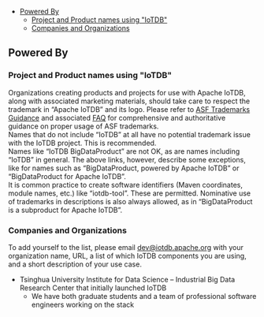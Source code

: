 <!-- TOC -->

- [Powered By](#powered-by)
    - [Project and Product names using "IoTDB"](#project-and-product-names-using-iotdb)
    - [Companies and Organizations](#companies-and-organizations)

<!-- /TOC -->
## Powered By

### Project and Product names using "IoTDB"

Organizations creating products and projects for use with Apache IoTDB, along with associated marketing materials, should take care to respect the trademark in “Apache IoTDB” and its logo. Please refer to [ASF Trademarks Guidance](https://www.apache.org/foundation/marks/) and associated [FAQ](https://www.apache.org/foundation/marks/faq/) for comprehensive and authoritative guidance on proper usage of ASF trademarks.  
Names that do not include “IoTDB” at all have no potential trademark issue with the IoTDB project. This is recommended.  
Names like “IoTDB BigDataProduct” are not OK, as are names including “IoTDB” in general. The above links, however, describe some exceptions, like for names such as “BigDataProduct, powered by Apache IoTDB” or “BigDataProduct for Apache IoTDB”.  
It is common practice to create software identifiers (Maven coordinates, module names, etc.) like “iotdb-tool”. These are permitted. Nominative use of trademarks in descriptions is also always allowed, as in “BigDataProduct is a subproduct for Apache IoTDB”.

### Companies and Organizations
To add yourself to the list, please email dev@iotdb.apache.org with your organization name, URL, a list of which IoTDB components you are using, and a short description of your use case.  

- Tsinghua University Institute for Data Science – Industrial Big Data Research Center that initially launched IoTDB  
	- We have both graduate students and a team of professional software engineers working on the stack
